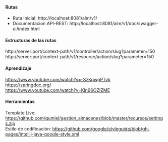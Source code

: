 #### Rutas
- Ruta inicial: http://localhost:8081/alm/v1/
- Documentacion API-REST: http://localhost:8081/alm/v1/doc/swagger-ui/index.html  

#### Estructuras de las rutas  
http://server:port/context-path/v1/controller/action/slug?parameter=150  
http://server:port/context-path/v1/resource/action/slug?parameter=150  


#### Aprendizaje
https://www.youtube.com/watch?v=-SzKqwgPTyk  
https://springdoc.org/  
https://www.youtube.com/watch?v=Kln66OZIZME  

#### Herramientas
Template Live: https://github.com/gumiel/gestion_almacenes/blob/master/recursos/settings.zip  
Estilo de codificación: https://github.com/google/styleguide/blob/gh-pages/intellij-java-google-style.xml  